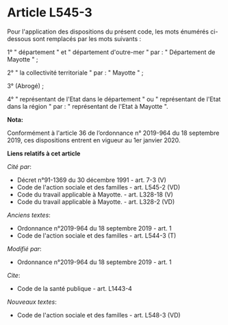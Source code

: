 # Article L545-3

Pour l'application des dispositions du présent code, les mots énumérés ci-dessous sont remplacés par les mots suivants :

1° " département " et " département d'outre-mer " par : " Département de Mayotte " ;

2° " la collectivité territoriale " par : " Mayotte " ;

3° (Abrogé) ;

4° " représentant de l'Etat dans le département " ou " représentant de l'Etat dans la région " par : " représentant de l'Etat
à Mayotte ".

**Nota:**

Conformément à l'article 36 de l’ordonnance n° 2019-964 du 18 septembre 2019, ces dispositions entrent en vigueur au 1er
janvier 2020.

**Liens relatifs à cet article**

_Cité par_:

  - Décret n°91-1369 du 30 décembre 1991 - art. 7-3 (V)
  - Code de l'action sociale et des familles - art. L545-2 (VD)
  - Code du travail applicable à Mayotte. - art. L328-18 (V)
  - Code du travail applicable à Mayotte. - art. L328-2 (VD)

_Anciens textes_:

  - Ordonnance n°2019-964 du 18 septembre 2019 - art. 1
  - Code de l'action sociale et des familles - art. L544-3 (T)

_Modifié par_:

  - Ordonnance n°2019-964 du 18 septembre 2019 - art. 1

_Cite_:

  - Code de la santé publique - art. L1443-4

_Nouveaux textes_:

  - Code de l'action sociale et des familles - art. L548-3 (VD)
